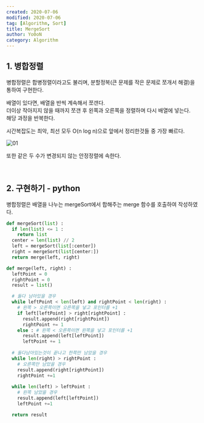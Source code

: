 ```yaml
---
created: 2020-07-06
modified: 2020-07-06
tag: [Algorithm, Sort]
title: MergeSort
author: Yo0oN
category: Algorithm
---
```


## 1. 병합정렬

병합정렬은 합병정렬이라고도 불리며, 분할정복(큰 문제를 작은 문제로 쪼개서 해결)을 통하여 구현한다.

배열이 있다면, 배열을 반씩 계속해서 쪼갠다.<br>
더이상 작아지지 않을 때까지 쪼갠 후 왼쪽과 오른쪽을 정렬하며 다시 배열에 넣는다.<br>
해당 과정을 반복한다.

시간복잡도는 최악, 최선 모두 O(n log n)으로 앞에서 정리한것들 중 가장 빠르다.

![01](https://user-images.githubusercontent.com/53729311/180646300-4fe1506c-ba85-4b95-9cdd-e7f647ef651d.jpg)

또한 같은 두 수가 변경되지 않는 안정정렬에 속한다.

<br>

## 2. 구현하기 - python

병합정렬은 배열을 나누는 mergeSort에서 합해주는 merge 함수를 호출하여 작성하였다.

```python
def mergeSort(list) :
  if len(list) <= 1 :
    return list
  center = len(list) // 2
  left = mergeSort(list[:center])
  right = mergeSort(list[center:])
  return merge(left, right)

def merge(left, right) :
  leftPoint = 0
  rightPoint = 0
  result = list()

  # 둘다 남아있을 경우
  while leftPoint < len(left) and rightPoint < len(right) :
    # 왼쪽 > 오른쪽이면 오른쪽을 넣고 포인터를 +1
    if left[leftPoint] > right[rightPoint] :
      result.append(right[rightPoint])
      rightPoint += 1
    else : # 왼쪽 < 오른쪽이면 왼쪽을 넣고 포인터를 +1
      result.append(left[leftPoint])
      leftPoint += 1
    
  # 둘다남아있는것이 끝나고 한쪽만 남았을 경우
  while len(right) > rightPoint :
    # 오른쪽만 남았을 경우
    result.append(right[rightPoint])
    rightPoint +=1
    
  while len(left) > leftPoint :
    # 왼쪽 남았을 경우
    result.append(left[leftPoint])
    leftPoint +=1

  return result
```
